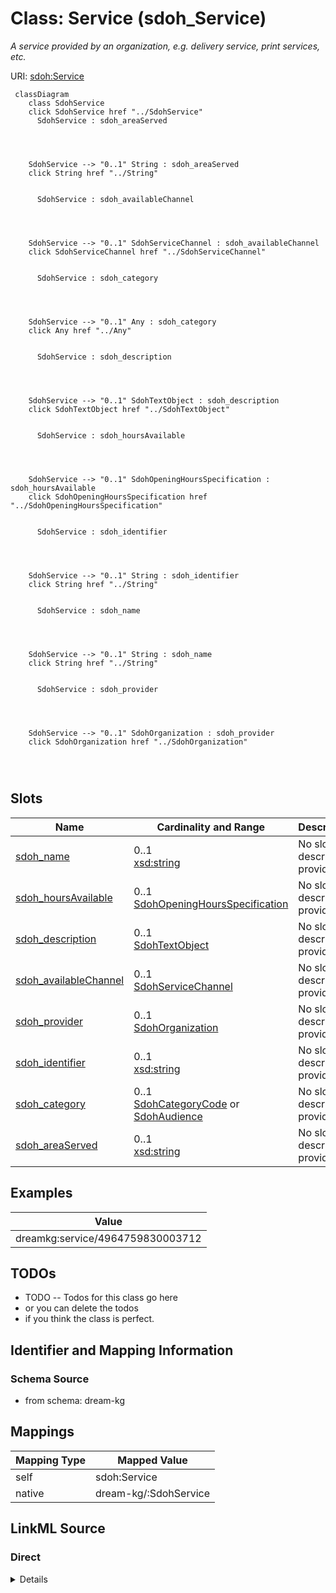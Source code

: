 

# Class: Service (sdoh_Service)


_A service provided by an organization, e.g. delivery service, print services, etc._





URI: [sdoh:Service](http://schema.org/Service)






```mermaid
 classDiagram
    class SdohService
    click SdohService href "../SdohService"
      SdohService : sdoh_areaServed
        
          
    
    
    SdohService --> "0..1" String : sdoh_areaServed
    click String href "../String"

        
      SdohService : sdoh_availableChannel
        
          
    
    
    SdohService --> "0..1" SdohServiceChannel : sdoh_availableChannel
    click SdohServiceChannel href "../SdohServiceChannel"

        
      SdohService : sdoh_category
        
          
    
    
    SdohService --> "0..1" Any : sdoh_category
    click Any href "../Any"

        
      SdohService : sdoh_description
        
          
    
    
    SdohService --> "0..1" SdohTextObject : sdoh_description
    click SdohTextObject href "../SdohTextObject"

        
      SdohService : sdoh_hoursAvailable
        
          
    
    
    SdohService --> "0..1" SdohOpeningHoursSpecification : sdoh_hoursAvailable
    click SdohOpeningHoursSpecification href "../SdohOpeningHoursSpecification"

        
      SdohService : sdoh_identifier
        
          
    
    
    SdohService --> "0..1" String : sdoh_identifier
    click String href "../String"

        
      SdohService : sdoh_name
        
          
    
    
    SdohService --> "0..1" String : sdoh_name
    click String href "../String"

        
      SdohService : sdoh_provider
        
          
    
    
    SdohService --> "0..1" SdohOrganization : sdoh_provider
    click SdohOrganization href "../SdohOrganization"

        
      
```




<!-- no inheritance hierarchy -->


## Slots

| Name | Cardinality and Range | Description | Inheritance |
| ---  | --- | --- | --- |
| [sdoh_name](../slots/sdoh_name.md) | 0..1 <br/> [xsd:string](xsd:string) | No slot description provided | direct |
| [sdoh_hoursAvailable](../slots/sdoh_hoursAvailable.md) | 0..1 <br/> [SdohOpeningHoursSpecification](../classes/SdohOpeningHoursSpecification.md) | No slot description provided | direct |
| [sdoh_description](../slots/sdoh_description.md) | 0..1 <br/> [SdohTextObject](../classes/SdohTextObject.md) | No slot description provided | direct |
| [sdoh_availableChannel](../slots/sdoh_availableChannel.md) | 0..1 <br/> [SdohServiceChannel](../classes/SdohServiceChannel.md) | No slot description provided | direct |
| [sdoh_provider](../slots/sdoh_provider.md) | 0..1 <br/> [SdohOrganization](../classes/SdohOrganization.md) | No slot description provided | direct |
| [sdoh_identifier](../slots/sdoh_identifier.md) | 0..1 <br/> [xsd:string](xsd:string) | No slot description provided | direct |
| [sdoh_category](../slots/sdoh_category.md) | 0..1 <br/> [SdohCategoryCode](../classes/SdohCategoryCode.md)&nbsp;or&nbsp;<br />[SdohAudience](../classes/SdohAudience.md) | No slot description provided | direct |
| [sdoh_areaServed](../slots/sdoh_areaServed.md) | 0..1 <br/> [xsd:string](xsd:string) | No slot description provided | direct |










## Examples

| Value |
| --- |
| dreamkg:service/4964759830003712 |

## TODOs

* TODO -- Todos for this class go here
* or you can delete the todos
* if you think the class is perfect.

## Identifier and Mapping Information







### Schema Source


* from schema: dream-kg




## Mappings

| Mapping Type | Mapped Value |
| ---  | ---  |
| self | sdoh:Service |
| native | dream-kg/:SdohService |







## LinkML Source

<!-- TODO: investigate https://stackoverflow.com/questions/37606292/how-to-create-tabbed-code-blocks-in-mkdocs-or-sphinx -->

### Direct

<details>
```yaml
name: sdoh_Service
description: A service provided by an organization, e.g. delivery service, print services,
  etc.
title: Service
todos:
- TODO -- Todos for this class go here
- or you can delete the todos
- if you think the class is perfect.
notes:
- Class with 87 occurences.
examples:
- value: dreamkg:service/4964759830003712
from_schema: dream-kg
rank: 1000
slots:
- sdoh_name
- sdoh_hoursAvailable
- sdoh_description
- sdoh_availableChannel
- sdoh_provider
- sdoh_identifier
- sdoh_category
- sdoh_areaServed
class_uri: sdoh:Service

```
</details>

### Induced

<details>
```yaml
name: sdoh_Service
description: A service provided by an organization, e.g. delivery service, print services,
  etc.
title: Service
todos:
- TODO -- Todos for this class go here
- or you can delete the todos
- if you think the class is perfect.
notes:
- Class with 87 occurences.
examples:
- value: dreamkg:service/4964759830003712
from_schema: dream-kg
rank: 1000
attributes:
  sdoh_name:
    name: sdoh_name
    description: No slot description provided
    todos:
    - TODO -- Todos for this slot go here
    - or you can delete the todos
    - if you think the class is perfect.
    comments:
    - 88 occurrences with subject type sdoh_Service and object type string.
    - 89 occurrences with subject type sdoh_Organization and object type string.
    examples:
    - value: dreamkg:service/5175494499368960 sdoh:name Food Baskets
    - value: dreamkg:service/provider/5680777996009472 sdoh:name Youth Service Inc
    from_schema: dream-kg
    rank: 1000
    slot_uri: sdoh:name
    alias: sdoh_name
    owner: sdoh_Service
    domain_of:
    - sdoh_Organization
    - sdoh_Service
    range: string
  sdoh_hoursAvailable:
    name: sdoh_hoursAvailable
    description: No slot description provided
    todos:
    - TODO -- Todos for this slot go here
    - or you can delete the todos
    - if you think the class is perfect.
    comments:
    - 609 occurrences with subject type sdoh_Service and object type sdoh_OpeningHoursSpecification.
    examples:
    - value: dreamkg:service/4874573658193920 sdoh:hoursAvailable dreamkg:service/hours/thursday/4874573658193920
    from_schema: dream-kg
    rank: 1000
    slot_uri: sdoh:hoursAvailable
    alias: sdoh_hoursAvailable
    owner: sdoh_Service
    domain_of:
    - sdoh_Service
    range: sdoh_OpeningHoursSpecification
  sdoh_description:
    name: sdoh_description
    description: No slot description provided
    todos:
    - TODO -- Todos for this slot go here
    - or you can delete the todos
    - if you think the class is perfect.
    comments:
    - 87 occurrences with subject type sdoh_Service and object type sdoh_TextObject.
    examples:
    - value: dreamkg:service/5367371355914240 sdoh:description dreamkg:service/desc/5367371355914240
    from_schema: dream-kg
    rank: 1000
    slot_uri: sdoh:description
    alias: sdoh_description
    owner: sdoh_Service
    domain_of:
    - sdoh_Service
    range: sdoh_TextObject
  sdoh_availableChannel:
    name: sdoh_availableChannel
    description: No slot description provided
    todos:
    - TODO -- Todos for this slot go here
    - or you can delete the todos
    - if you think the class is perfect.
    comments:
    - 174 occurrences with subject type sdoh_Service and object type sdoh_ServiceChannel.
    examples:
    - value: dreamkg:service/6494806799548416 sdoh:availableChannel dreamkg:service/channel/AB-6494806799548416
    from_schema: dream-kg
    rank: 1000
    slot_uri: sdoh:availableChannel
    alias: sdoh_availableChannel
    owner: sdoh_Service
    domain_of:
    - sdoh_Service
    range: sdoh_ServiceChannel
  sdoh_provider:
    name: sdoh_provider
    description: No slot description provided
    todos:
    - TODO -- Todos for this slot go here
    - or you can delete the todos
    - if you think the class is perfect.
    comments:
    - 87 occurrences with subject type sdoh_Service and object type sdoh_Organization.
    examples:
    - value: dreamkg:service/4785885511417856 sdoh:provider dreamkg:service/provider/4785885511417856
    from_schema: dream-kg
    rank: 1000
    slot_uri: sdoh:provider
    alias: sdoh_provider
    owner: sdoh_Service
    domain_of:
    - sdoh_Service
    range: sdoh_Organization
  sdoh_identifier:
    name: sdoh_identifier
    description: No slot description provided
    todos:
    - TODO -- Todos for this slot go here
    - or you can delete the todos
    - if you think the class is perfect.
    comments:
    - 39 occurrences with subject type sdoh_AdministrativeArea and object type string.
    - 87 occurrences with subject type sdoh_Service and object type string.
    examples:
    - value: dreamkg:zip/19120 sdoh:identifier 19120
    - value: dreamkg:service/5398794886447104 sdoh:identifier 5398794886447104
    from_schema: dream-kg
    rank: 1000
    slot_uri: sdoh:identifier
    alias: sdoh_identifier
    owner: sdoh_Service
    domain_of:
    - sdoh_AdministrativeArea
    - sdoh_Service
    range: string
  sdoh_category:
    name: sdoh_category
    description: No slot description provided
    todos:
    - TODO -- Todos for this slot go here
    - or you can delete the todos
    - if you think the class is perfect.
    comments:
    - 806 occurrences with subject type sdoh_Service and object type sdoh_CategoryCode.
    - 539 occurrences with subject type sdoh_Service and object type sdoh_Audience.
    examples:
    - value: dreamkg:service/5929367212130304 sdoh:category dreamkg:category/language/English
    - value: dreamkg:service/5390636500647936 sdoh:category dreamkg:category/audience/Children
    from_schema: dream-kg
    rank: 1000
    slot_uri: sdoh:category
    alias: sdoh_category
    owner: sdoh_Service
    domain_of:
    - sdoh_Service
    range: Any
    any_of:
    - range: sdoh_CategoryCode
    - range: sdoh_Audience
  sdoh_areaServed:
    name: sdoh_areaServed
    description: No slot description provided
    todos:
    - TODO -- Todos for this slot go here
    - or you can delete the todos
    - if you think the class is perfect.
    comments:
    - 87 occurrences with subject type sdoh_Service and object type string.
    examples:
    - value: 'dreamkg:service/4670495380209664 sdoh:areaServed This program covers
        residents of the following counties: Philadelphia County, PA.'
    from_schema: dream-kg
    rank: 1000
    slot_uri: sdoh:areaServed
    alias: sdoh_areaServed
    owner: sdoh_Service
    domain_of:
    - sdoh_Service
    range: string
class_uri: sdoh:Service

```
</details>